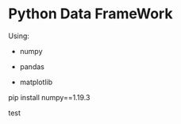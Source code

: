 # Python Data FrameWork

Using:

- numpy

- pandas

- matplotlib


pip install numpy==1.19.3


test
